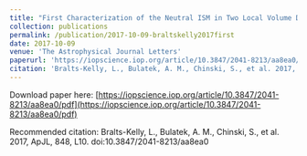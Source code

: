 ```yaml
---
title: "First Characterization of the Neutral ISM in Two Local Volume Dwarf Galaxies"
collection: publications
permalink: /publication/2017-10-09-braltskelly2017first
date: 2017-10-09
venue: 'The Astrophysical Journal Letters'
paperurl: 'https://iopscience.iop.org/article/10.3847/2041-8213/aa8ea0/pdf'
citation: 'Bralts-Kelly, L., Bulatek, A. M., Chinski, S., et al. 2017, ApJL, 848, L10. doi:10.3847/2041-8213/aa8ea0'
---
```


Download paper here: [https://iopscience.iop.org/article/10.3847/2041-8213/aa8ea0/pdf](https://iopscience.iop.org/article/10.3847/2041-8213/aa8ea0/pdf)

Recommended citation: Bralts-Kelly, L., Bulatek, A. M., Chinski, S., et al. 2017, ApJL, 848, L10. doi:10.3847/2041-8213/aa8ea0
